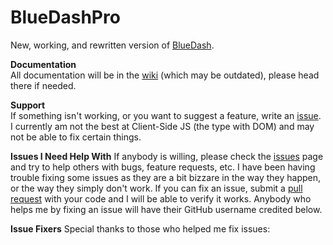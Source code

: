 # BlueDashPro
New, working, and rewritten version of [BlueDash](https://github.com/sykeben/BlueDash).   

**Documentation**  
All documentation will be in the [wiki](https://github.com/sykeben/BlueDashPro/wiki) (which may be outdated), please head there if needed.   

**Support**  
If something isn't working, or you want to suggest a feature, write an [issue](https://github.com/sykeben/BlueDashPro/issues). I currently am not the best at Client-Side JS (the type with DOM) and may not be able to fix certain things.

**Issues I Need Help With**
If anybody is willing, please check the [issues](https://github.com/sykeben/BlueDashPro/issues) page and try to help others with bugs, feature requests, etc. I have been having trouble fixing some issues as they are a bit bizzare in the way they happen, or the way they simply don't work. If you can fix an issue, submit a [pull request](https://github.com/sykeben/BlueDashPro/pulls) with your code and I will be able to verify it works. Anybody who helps me by fixing an issue will have their GitHub username credited below.

**Issue Fixers**
Special thanks to those who helped me fix issues:
